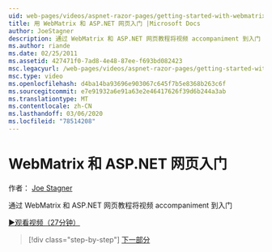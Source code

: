 ```yaml
---
uid: web-pages/videos/aspnet-razor-pages/getting-started-with-webmatrix-and-aspnet-web-pages
title: 用 WebMatrix 和 ASP.NET 网页入门 |Microsoft Docs
author: JoeStagner
description: 通过 WebMatrix 和 ASP.NET 网页教程将视频 accompaniment 到入门
ms.author: riande
ms.date: 02/25/2011
ms.assetid: 427471f0-7ad8-4e48-87ee-f693bd082423
msc.legacyurl: /web-pages/videos/aspnet-razor-pages/getting-started-with-webmatrix-and-aspnet-web-pages
msc.type: video
ms.openlocfilehash: d4ba14ba93696e903067c645f7b5e8368b263c6f
ms.sourcegitcommit: e7e91932a6e91a63e2e46417626f39d6b244a3ab
ms.translationtype: MT
ms.contentlocale: zh-CN
ms.lasthandoff: 03/06/2020
ms.locfileid: "78514208"
---
```

# <a name="getting-started-with-webmatrix-and-aspnet-web-pages"></a>WebMatrix 和 ASP.NET 网页入门

作者： [Joe Stagner](https://github.com/JoeStagner)

通过 WebMatrix 和 ASP.NET 网页教程将视频 accompaniment 到入门

[&#9654;观看视频（27分钟）](https://channel9.msdn.com/Blogs/ASP-NET-Site-Videos/getting-started-with-webmatrix-and-aspnet-web-pages)

> [!div class="step-by-step"]
> [下一部分](introduction-to-aspnet-web-programming-using-the-razor-syntax.md)
